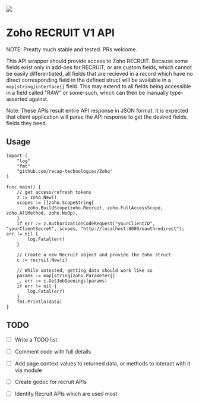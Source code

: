 [![](https://godoc.org/github.com/recap-technologies/Zoho/recruit?status.svg)](http://godoc.org/github.com/recap-technologies/Zoho/recruit)
# Zoho RECRUIT V1 API

NOTE: Preatty much stable and tested. PRs welcome.

This API wrapper should provide access to Zoho RECRUIT. Because some fields exist only in add-ons for RECRUIT, or are custom fields, which cannot be easily differentiated, all fields that are recieved in a record which have no direct corresponding field in the defined struct will be available in a `map[string]interface{}` field. This may extend to all fields being accessible in a field called "RAW" or some-such, which can then be manually type-asserted against.

Note: These APIs result entire API response in JSON format. It is expected that client application will parse the API response to get the desired fields.
 fields they need.

## Usage
    import (
        "log"
        "fmt"
        "github.com/recap-technologies/Zoho"
    )

    func main() {
        // get access/refresh tokens
        z := zoho.New()
        scopes := []zoho.ScopeString{
            zoho.BuildScope(zoho.Recruit, zoho.FullAccessScope, zoho.AllMethod, zoho.NoOp),
        }
        if err := z.AuthorizationCodeRequest("yourClientID", "yourClientSecret", scopes, "http://localhost:8080/oauthredirect"); err != nil {
            log.Fatal(err)
        }

        // Create a new Recruit object and provide the Zoho struct
        c := recruit.New(z)

        // While untested, getting data should work like so
        params := map[string]zoho.Parameter{}
        _, err := c.GetJobOpenings(params)
        if err != nil {
            log.Fatal(err)
        }
        fmt.Println(data)
    }

## TODO

- [ ] Write a TODO list
- [ ] Comment code with full details
- [ ] Add page context values to returned data, or methods to interact with it via module
- [ ] Create godoc for recruit APIs
- [ ] Identify Recruit APIs which are used most

